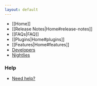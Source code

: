 ```yaml
---
layout: default
---
```



- [[Home]]
- [[Release Notes|Home#release-notes]]
- [[FAQs|FAQ]]
- [[Plugins|Home#plugins]]
- [[Features|Home#features]]
- [Developers](https://github.com/rpm-software-management/mock)
- [Nightlies](https://copr.fedorainfracloud.org/coprs/g/mock/mock/)

### Help
- [Need help?](https://github.com/rpm-software-management/mock#communication)
